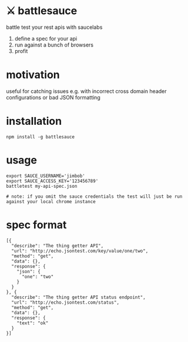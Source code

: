 # ⚔ battlesauce
battle test your rest apis with saucelabs

1. define a spec for your api
2. run against a bunch of browsers
3. profit

# motivation
useful for catching issues e.g. with incorrect cross domain header configurations or bad JSON formatting

# installation
```
npm install -g battlesauce
```

# usage
```
export SAUCE_USERNAME='jimbob'
export SAUCE_ACCESS_KEY='123456789'
battletest my-api-spec.json

# note: if you omit the sauce credentials the test will just be run against your local chrome instance
```

# spec format
```
[{
  "describe": "The thing getter API",
  "url": "http://echo.jsontest.com/key/value/one/two",
  "method": "get",
  "data": {},
  "response": {
    "json": {
      "one": "two"
    }
  }
}, {
  "describe": "The thing getter API status endpoint",
  "url": "http://echo.jsontest.com/status",
  "method": "get",
  "data": {},
  "response": {
    "text": "ok"
  }
}]

```

